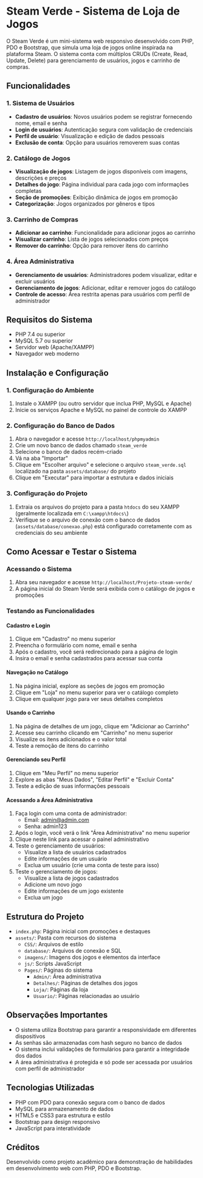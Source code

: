 # Steam Verde - Sistema de Loja de Jogos

O Steam Verde é um mini-sistema web responsivo desenvolvido com PHP, PDO e Bootstrap, que simula uma loja de jogos online inspirada na plataforma Steam. O sistema conta com múltiplos CRUDs (Create, Read, Update, Delete) para gerenciamento de usuários, jogos e carrinho de compras.

## Funcionalidades

### 1. Sistema de Usuários
- **Cadastro de usuários**: Novos usuários podem se registrar fornecendo nome, email e senha
- **Login de usuários**: Autenticação segura com validação de credenciais
- **Perfil de usuário**: Visualização e edição de dados pessoais
- **Exclusão de conta**: Opção para usuários removerem suas contas

### 2. Catálogo de Jogos
- **Visualização de jogos**: Listagem de jogos disponíveis com imagens, descrições e preços
- **Detalhes do jogo**: Página individual para cada jogo com informações completas
- **Seção de promoções**: Exibição dinâmica de jogos em promoção
- **Categorização**: Jogos organizados por gêneros e tipos

### 3. Carrinho de Compras
- **Adicionar ao carrinho**: Funcionalidade para adicionar jogos ao carrinho
- **Visualizar carrinho**: Lista de jogos selecionados com preços
- **Remover do carrinho**: Opção para remover itens do carrinho

### 4. Área Administrativa
- **Gerenciamento de usuários**: Administradores podem visualizar, editar e excluir usuários
- **Gerenciamento de jogos**: Adicionar, editar e remover jogos do catálogo
- **Controle de acesso**: Área restrita apenas para usuários com perfil de administrador

## Requisitos do Sistema

- PHP 7.4 ou superior
- MySQL 5.7 ou superior
- Servidor web (Apache/XAMPP)
- Navegador web moderno

## Instalação e Configuração

### 1. Configuração do Ambiente

1. Instale o XAMPP (ou outro servidor que inclua PHP, MySQL e Apache)
2. Inicie os serviços Apache e MySQL no painel de controle do XAMPP

### 2. Configuração do Banco de Dados

1. Abra o navegador e acesse `http://localhost/phpmyadmin`
2. Crie um novo banco de dados chamado `steam_verde`
3. Selecione o banco de dados recém-criado
4. Vá na aba "Importar"
5. Clique em "Escolher arquivo" e selecione o arquivo `steam_verde.sql` localizado na pasta `assets/database/` do projeto
6. Clique em "Executar" para importar a estrutura e dados iniciais

### 3. Configuração do Projeto

1. Extraia os arquivos do projeto para a pasta `htdocs` do seu XAMPP (geralmente localizada em `C:\xampp\htdocs\`)
2. Verifique se o arquivo de conexão com o banco de dados (`assets/database/conexao.php`) está configurado corretamente com as credenciais do seu ambiente

## Como Acessar e Testar o Sistema

### Acessando o Sistema

1. Abra seu navegador e acesse `http://localhost/Projeto-steam-verde/`
2. A página inicial do Steam Verde será exibida com o catálogo de jogos e promoções

### Testando as Funcionalidades

#### Cadastro e Login

1. Clique em "Cadastro" no menu superior
2. Preencha o formulário com nome, email e senha
3. Após o cadastro, você será redirecionado para a página de login
4. Insira o email e senha cadastrados para acessar sua conta

#### Navegação no Catálogo

1. Na página inicial, explore as seções de jogos em promoção
2. Clique em "Loja" no menu superior para ver o catálogo completo
3. Clique em qualquer jogo para ver seus detalhes completos

#### Usando o Carrinho

1. Na página de detalhes de um jogo, clique em "Adicionar ao Carrinho"
2. Acesse seu carrinho clicando em "Carrinho" no menu superior
3. Visualize os itens adicionados e o valor total
4. Teste a remoção de itens do carrinho

#### Gerenciando seu Perfil

1. Clique em "Meu Perfil" no menu superior
2. Explore as abas "Meus Dados", "Editar Perfil" e "Excluir Conta"
3. Teste a edição de suas informações pessoais

#### Acessando a Área Administrativa

1. Faça login com uma conta de administrador:
   - Email: admin@admin.com
   - Senha: admin123
2. Após o login, você verá o link "Área Administrativa" no menu superior
3. Clique neste link para acessar o painel administrativo
4. Teste o gerenciamento de usuários:
   - Visualize a lista de usuários cadastrados
   - Edite informações de um usuário
   - Exclua um usuário (crie uma conta de teste para isso)
5. Teste o gerenciamento de jogos:
   - Visualize a lista de jogos cadastrados
   - Adicione um novo jogo
   - Edite informações de um jogo existente
   - Exclua um jogo

## Estrutura do Projeto

- `index.php`: Página inicial com promoções e destaques
- `assets/`: Pasta com recursos do sistema
  - `CSS/`: Arquivos de estilo
  - `database/`: Arquivos de conexão e SQL
  - `imagens/`: Imagens dos jogos e elementos da interface
  - `js/`: Scripts JavaScript
  - `Pages/`: Páginas do sistema
    - `Admin/`: Área administrativa
    - `Detalhes/`: Páginas de detalhes dos jogos
    - `Loja/`: Páginas da loja
    - `Usuario/`: Páginas relacionadas ao usuário

## Observações Importantes

- O sistema utiliza Bootstrap para garantir a responsividade em diferentes dispositivos
- As senhas são armazenadas com hash seguro no banco de dados
- O sistema inclui validações de formulários para garantir a integridade dos dados
- A área administrativa é protegida e só pode ser acessada por usuários com perfil de administrador

## Tecnologias Utilizadas

- PHP com PDO para conexão segura com o banco de dados
- MySQL para armazenamento de dados
- HTML5 e CSS3 para estrutura e estilo
- Bootstrap para design responsivo
- JavaScript para interatividade

## Créditos

Desenvolvido como projeto acadêmico para demonstração de habilidades em desenvolvimento web com PHP, PDO e Bootstrap.